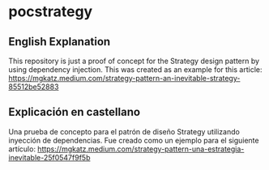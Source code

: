 # pocstrategy
## English Explanation
This repository is just a proof of concept for the Strategy design pattern by using dependency injection. This was created as an example for this article: https://mgkatz.medium.com/strategy-pattern-an-inevitable-strategy-85512be52883

## Explicación en castellano
Una prueba de concepto para el patrón de diseño Strategy utilizando inyección de dependencias. Fue creado como un ejemplo para el siguiente artículo: https://mgkatz.medium.com/strategy-pattern-una-estrategia-inevitable-25f0547f9f5b
